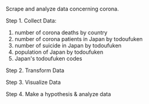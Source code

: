 Scrape and analyze data concerning corona.

Step 1. 
Collect Data:
1. number of corona deaths by country
2. number of corona patients in Japan by todoufuken
3. number of suicide in Japan by todoufuken
4. population of Japan by todoufuken
5. Japan's todoufuken codes

Step 2.
Transform Data

Step 3. 
Visualize Data

Step 4. 
Make a hypothesis & analyze data
